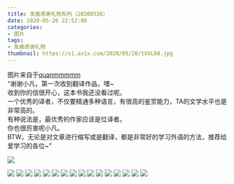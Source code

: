```yaml
---
title: 发酱感谢礼物系列（20200526）
date: 2020-05-26 22:52:00
categories:
- 图片
tags:
- 发酱感谢礼物
thumbnail: https://s1.ax1x.com/2020/05/28/tVVLb8.jpg
---
```


图片来自于<a href="https://weibo.com/p/1005051720171447" target="_blank">quanmmmmm</a><br/>“谢谢小凡，第一次收到翻译作品，嘿~<br/>收到你的信很开心，这本书我还没看过呢。<br/>一个优秀的译者，不仅要精通多种语言，有很高的鉴赏能力，TA的文学水平也是非常高的。<br/>有种说法是，最优秀的作家应该是位译者。<br/>你也很厉害呢小凡。<br/>BTW，无论是对文章进行缩写或是翻译，都是非常好的学习外语的方法，推荐给爱学习的各位~”

<!-- 下列图片中，第一张为 thumbnail 图。 -->

![](https://s1.ax1x.com/2020/05/28/tVVLb8.jpg)

<!--more-->

![](https://s1.ax1x.com/2020/05/28/tVVjUg.jpg)
![](https://s1.ax1x.com/2020/05/28/tVVXVS.jpg)
![](https://s1.ax1x.com/2020/05/28/tVVv5Q.jpg)
![](https://s1.ax1x.com/2020/05/28/tVVqDf.jpg)
![](https://s1.ax1x.com/2020/05/28/tVVzCj.jpg)
![](https://s1.ax1x.com/2020/05/28/tVZS8s.jpg)
![](https://s1.ax1x.com/2020/05/28/tVZp2n.jpg)
![](https://s1.ax1x.com/2020/05/28/tVZ9vq.jpg)
![](https://s1.ax1x.com/2020/05/28/tVZPK0.jpg)
![](https://s1.ax1x.com/2020/05/28/tVZirV.jpg)
![](https://s1.ax1x.com/2020/05/28/tVZFbT.jpg)
![](https://s1.ax1x.com/2020/05/28/tVZAVU.jpg)
![](https://s1.ax1x.com/2020/05/28/tVZEaF.jpg)
![](https://s1.ax1x.com/2020/05/28/tVZV54.jpg)
![](https://s1.ax1x.com/2020/05/28/tVZePJ.jpg)
![](https://s1.ax1x.com/2020/05/28/tVZmG9.jpg)
